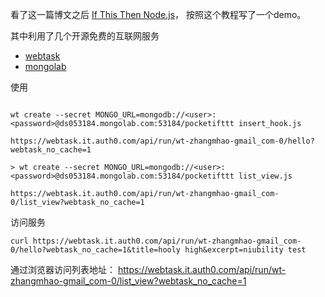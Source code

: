 看了这一篇博文之后 [If This Then Node.js](https://auth0.com/blog/2015/07/28/if-this-then-node-dot-js-extending-ifttt-with-webtask-dot-io/?ref=slicedham)， 按照这个教程写了一个demo。

其中利用了几个开源免费的互联网服务

- [webtask](https://webtask.io/)
- [mongolab](https://mongolab.com/)


使用

```

wt create --secret MONGO_URL=mongodb://<user>:<password>@ds053184.mongolab.com:53184/pocketifttt insert_hook.js

https://webtask.it.auth0.com/api/run/wt-zhangmhao-gmail_com-0/hello?webtask_no_cache=1

> wt create --secret MONGO_URL=mongodb://<user>:<password>@ds053184.mongolab.com:53184/pocketifttt list_view.js

https://webtask.it.auth0.com/api/run/wt-zhangmhao-gmail_com-0/list_view?webtask_no_cache=1

```

访问服务

```
curl https://webtask.it.auth0.com/api/run/wt-zhangmhao-gmail_com-0/hello?webtask_no_cache=1&title=hooly high&excerpt=niubility test
```

通过浏览器访问列表地址： https://webtask.it.auth0.com/api/run/wt-zhangmhao-gmail_com-0/list_view?webtask_no_cache=1
